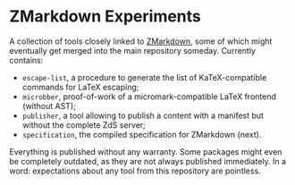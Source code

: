 # ZMarkdown Experiments

A collection of tools closely linked to [ZMarkdown](https://github.com/zestedesavoir/zmarkdown), some of which might eventually get merged into the main repository someday. Currently contains:

- `escape-list`, a procedure to generate the list of KaTeX-compatible commands for LaTeX escaping;
- `microbber`, proof-of-work of a micromark-compatible LaTeX frontend (without AST);
- `publisher`, a tool allowing to publish a content with a manifest but without the complete ZdS server;
- `specification`, the compiled specification for ZMarkdown (next).

Everything is published without any warranty. Some packages might even be completely outdated, as they are not always published immediately. In a word: expectations about any tool from this repository are pointless.

